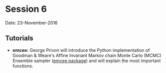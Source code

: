 # Session 6

Date: 23-November-2016

## Tutorials

- **emcee:** George Privon will introduce the Python implementation of Goodman & Weare's Affine Invariant Markov chain Monte Carlo (MCMC) Ensemble sampler (<a href="http://dan.iel.fm/emcee/current">emcee package</a>) and will explain the most important functions.
